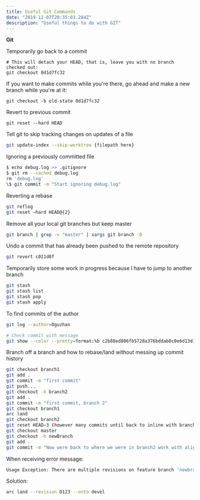 ```yaml
---
title: Useful Git Commands
date: "2019-12-07T20:35:03.284Z"
description: "Useful things to do with GIT"
---
```


**Git**

Temporarily go back to a commit

```git
# This will detach your HEAD, that is, leave you with no branch checked out:
git checkout 0d1d7fc32
```

If you want to make commits while you're there, go ahead and make a new branch while you're at it:

```git
git checkout -b old-state 0d1d7fc32
```

Revert to previous commit

```git
git reset --hard HEAD
```

Tell git to skip tracking changes on updates of a file

```bash
git update-index --skip-worktree {filepath here}

```

Ignoring a previously committed file

```bash
$ echo debug.log >> .gitignore
$ git rm --cached debug.log
rm 'debug.log'
\$ git commit -m "Start ignoring debug.log"
```

Reverting a rebase

```bash
git reflog
git reset —hard HEAD@{2}
```

Remove all your local git branches but keep master

```bash
git branch | grep -v "master" | xargs git branch -D
```

Undo a commit that has already been pushed to the remote repository

```bash
git revert c011d0f
```

Temporarily store some work in progress because I have to jump to another branch

```bash
git stash
git stash list
git stash pop
git stash apply
```

To find commits of the author

```bash
git log --author=Oguzhan

# Check commit with message
git show --color --pretty=format:%b c2b88ed806fb5728a376bddab0c0e6d13d1ee15a

```

Branch off a branch and how to rebase/land without messing up commit history

```bash
git checkout branch1
git add .
git commit -m "first commit"
git push...
git checkout -b branch2
git add .
git commit -m "first commit, branch 2"
git checkout branch1
arc land
git checkout branch2
git reset HEAD~3 (however many commits until back to inline with branch1)
git checkout master
git checkout -b newBranch
git add .
git commit -m "Now were back to where we were in branch2 work with aligned commit history!"
```

When receiving error message:

```bash
Usage Exception: There are multiple revisions on feature branch 'newbranch' which are not present on 'devel': -D newbranch1 -D othernew branch
```

Solution:

```bash
arc land --revision D123 --onto devel
```
